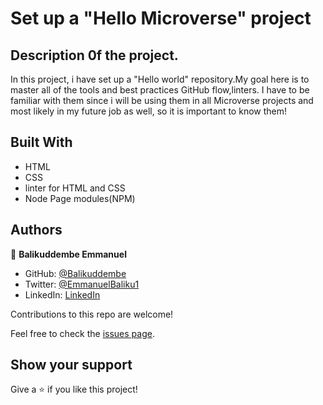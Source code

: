 

# Set up a "Hello Microverse" project

## Description 0f the project.
In this project, i have set up a "Hello world" repository.My goal here is to master all of the tools and best practices GitHub flow,linters. I have to be familiar with them since i will be using them in all Microverse projects and most likely in my future job as well, so it is important to know them!


## Built With
- HTML
- CSS
- linter for HTML and CSS
- Node Page modules(NPM)

## Authors

👤 **Balikuddembe Emmanuel**

- GitHub: [@Balikuddembe](https://github.com/Balikuddembe)
- Twitter: [@EmmanuelBaliku1](https://twitter.com/EmmanuelBaliku1)
- LinkedIn: [LinkedIn](https://www.linkedin.com/in/emmanuel-balikuddembe-763765b2/)



Contributions to this repo are welcome!

Feel free to check the [issues page](../../issues/).

## Show your support

Give a ⭐️ if you like this project!


